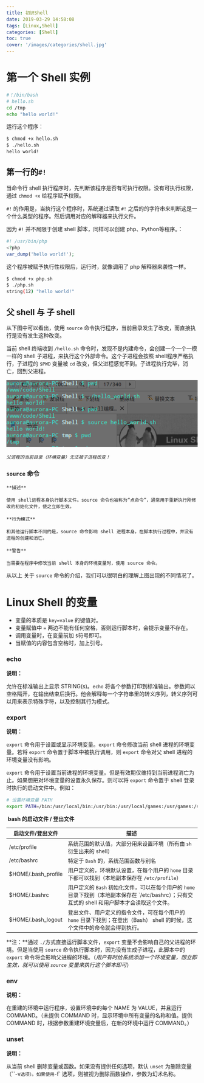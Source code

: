 ```yaml
---
title: 初识Shell
date: 2019-03-29 14:58:08
tags: [Linux,Shell]
categories: [Shell]
toc: true
cover: '/images/categories/shell.jpg'
---
```


# 第一个 Shell 实例
```bash
#！/bin/bash
# hello.sh
cd /tmp
echo "hello world!"
```
运行这个程序：
```bash
$ chmod +x hello.sh
$ ./hello.sh
hello world!
```

## 第一行的`#!`

当命令行 shell 执行程序时，先判断该程序是否有可执行权限。没有可执行权限，通过 `chmod +x` 给程序赋予权限。

`#!` 的作用是，当执行这个程序时，系统通过读取 `#!` 之后的的字符串来判断这是一个什么类型的程序。然后调用对应的解释器来执行文件。

因为 `#!` 并不局限于创建 shell 脚本，同样可以创建 php、Python等程序。：
```php
#! /usr/bin/php
<?php
var_dump('hello world!');
```
这个程序被赋予执行性权限后，运行时，就像调用了 php 解释器来袭性一样。
```bash
$ chmod +x php.sh
$ ./php.sh
string(12) "hello world!"
```

## 父 shell 与 子 shell

从下图中可以看出，使用 `source` 命令执行程序，当前目录发生了改变，而直接执行是没有发生这种改变。

当前 shell 终端收到 `/hello.sh` 命令时，发现不是内建命令，会创建一个一个一模一样的 shell 子进程，来执行这个外部命令。这个子进程会按照 shell程序严格执行，子进程的 `$PWD` 变量被 `cd` 改变，但父进程感觉不到。子进程执行完毕，消亡，回到父进程。

![直接执行和 source 执行 shell 的差异](/images/shell/hello_world.sh.png)

*`父进程的当前目录（环境变量）无法被子进程改变！`*

### `source` 命令

    **描述**
    
    使用 shell进程本身执行脚本文件。source 命令也被称为“点命令”，通常用于重新执行刚修改的初始化文件，使之立即生效。
    
    **行为模式**
    
    和其他运行脚本不同的是，source 命令影响 shell 进程本身。在脚本执行过程中，并没有进程的创建和消亡。
    
    **警告**
    
    当需要在程序中修改当前 shell 本身的环境变量时，使用 source 命令。


从以上 关于 `source` 命令的介绍，我们可以很明白的理解上图出现的不同情况了。

# Linux Shell 的变量

- 变量的本质是 `key=value` 的键值对。
- 变量赋值中 `=` 两边不能有任何空格，否则运行脚本时，会提示变量不存在。
- 调用变量时，在变量前加 `$`符号即可。
- 当赋值的内容包含空格时，加上引号。

### echo

**说明：**

允许在标准输出上显示 STRING(s)。`echo` 将各个参数打印到标准输出。参数间以空格隔开，在输出结束后换行。他会解释每一个字符串里的转义序列，转义序列可以用来表示特殊字符，以及控制其行为模式。

### export

**说明：**

`export` 命令用于设置或显示环境变量。`export` 命令修改当前 shell 进程的环境变量。若将 `export` 命令置于脚本中被执行调用，则 `export` 命令对父 shell 进程的环境变量没有影响。

`export` 命令用于设置当前进程的环境变量。但是有效期仅维持到当前进程消亡为止。如果想把对环境变量的设置永久保存。则可以将 `export` 命令置于 shell 登录时执行的启动文件中。例如：

```bash
# 设置环境变量 PATH
export PATH=/bin:/usr/local/bin:/usr/bin:/usr/local/games:/usr/games:/sbin
```



​                                             **bash 的启动文件 / 登出文件**

| 启动文件/登出文件   | 描述                                                         |
| ------------------- | ------------------------------------------------------------ |
| /etc/profile        | 系统范围的默认值，大部分用来设置环境（所有由  `sh` 衍生出来的 shell） |
| /etc/bashrc         | 特定于 `Bash` 的，系统范围函数与别名                         |
| $HOME/.bash_profile | 用户定义的，环境默认设置，在每个用户的 `home` 目录下都可以找到（本地副本保存在 `/etc/profile`） |
| $HOME/.bashrc       | 用户定义的 `Bash` 初始化文件，可以在每个用户的 `home` 目录下找到（本地副本保存在 `/etc/bashrc）；只有交互式的 shell 和用户脚本才会读取这个文件。 |
| $HOME/.bash_logout  | 登出文件、用户定义的指令文件，可在每个用户的 `home` 目录下找到；在登出（Bash） shell 的时候，这个文件中的命令就会得到执行。 |

**注：**通过 `./`方式直接运行脚本文件，`export` 变量不会影响自己的父进程的环境。但是当使用 `source` 命令执行脚本时，因为没有生成子进程，此脚本中的 `export` 命令将会影响父进程的环境。（*用户有时给系统添加一个环境变量，想立即生效，就可以使用 `source` 变量来执行这个脚本即可*）

### env

**说明：**

在重建的环境中运行程序，设置环境中的每个 NAME 为 VALUE，并且运行 COMMAND。（未提供 COMMAND 时，显示环境中所有变量的名称和值。提供 COMMAND 时，根据参数重建环境变量后，在新的环境中运行 COMMAND。）

### unset

**说明：**

从当前 shell 删除变量或函数。如果没有提供任何选项，默认 `unset` 为删除变量（``-v` 选项）。如果使用 `-f` 选项，则被视为删除函数操作，参数为幻术名称。



















